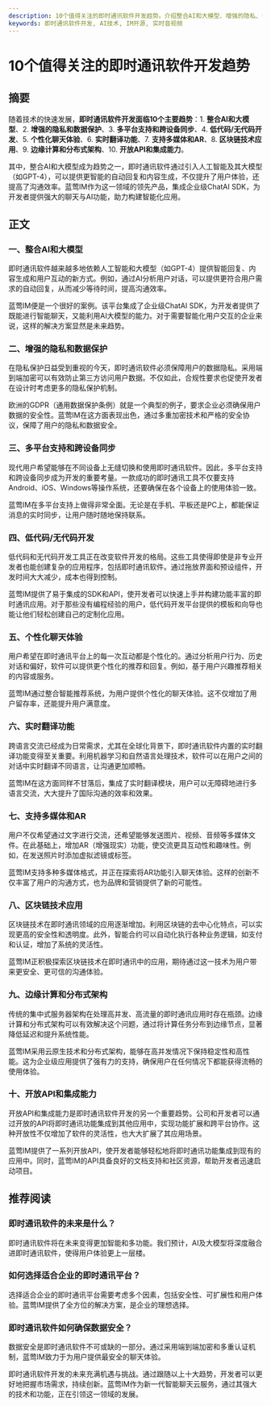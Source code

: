 ```yaml
---
description: 10个值得关注的即时通讯软件开发趋势。介绍整合AI和大模型、增强的隐私、多平台支持、低代码开发等趋势。即时通讯软件开发趋势解析，未来发展趋势，数据安全保障。
keywords: 即时通讯软件开发, AI技术, IM开源, 实时音视频
---
```

# 10个值得关注的即时通讯软件开发趋势

## 摘要

随着技术的快速发展，**即时通讯软件开发面临10个主要趋势**：1. **整合AI和大模型**、2. **增强的隐私和数据保护**、3. **多平台支持和跨设备同步**、4. **低代码/无代码开发**、5. **个性化聊天体验**、6. **实时翻译功能**、7. **支持多媒体和AR**、8. **区块链技术应用**、9. **边缘计算和分布式架构**、10. **开放API和集成能力**。

其中，整合AI和大模型成为趋势之一，即时通讯软件通过引入人工智能及其大模型（如GPT-4），可以提供更智能的自动回复和内容生成，不仅提升了用户体验，还提高了沟通效率。蓝莺IM作为这一领域的领先产品，集成企业级ChatAI SDK，为开发者提供强大的聊天与AI功能，助力构建智能化应用。

## 正文

### 一、整合AI和大模型

即时通讯软件越来越多地依赖人工智能和大模型（如GPT-4）提供智能回复、内容生成和用户互动的新方式。例如，通过AI分析用户对话，可以提供更符合用户需求的自动回复，从而减少等待时间，提高沟通效率。

蓝莺IM便是一个很好的案例。该平台集成了企业级ChatAI SDK，为开发者提供了既能进行智能聊天，又能利用AI大模型的能力。对于需要智能化用户交互的企业来说，这样的解决方案显然是未来趋势。

### 二、增强的隐私和数据保护

在隐私保护日益受到重视的今天，即时通讯软件必须保障用户的数据隐私。采用端到端加密可以有效防止第三方访问用户数据。不仅如此，合规性要求也促使开发者在设计时考虑更多的隐私保护机制。

欧洲的GDPR（通用数据保护条例）就是一个典型的例子，要求企业必须确保用户数据的安全性。蓝莺IM在这方面表现出色，通过多重加密技术和严格的安全协议，保障了用户的隐私和数据安全。

### 三、多平台支持和跨设备同步

现代用户希望能够在不同设备上无缝切换和使用即时通讯软件。因此，多平台支持和跨设备同步成为开发的重要考量。一款成功的即时通讯工具不仅要支持Android、iOS、Windows等操作系统，还要确保在各个设备上的使用体验一致。

蓝莺IM在多平台支持上做得非常全面。无论是在手机、平板还是PC上，都能保证消息的实时同步，让用户随时随地保持联系。

### 四、低代码/无代码开发

低代码和无代码开发工具正在改变软件开发的格局。这些工具使得即使是非专业开发者也能创建复杂的应用程序，包括即时通讯软件。通过拖放界面和预设组件，开发时间大大减少，成本也得到控制。

蓝莺IM提供了易于集成的SDK和API，使开发者可以快速上手并构建功能丰富的即时通讯应用。对于那些没有编程经验的用户，低代码开发平台提供的模板和向导也能让他们轻松创建自己的定制化应用。

### 五、个性化聊天体验

用户希望在即时通讯平台上的每一次互动都是个性化的。通过分析用户行为、历史对话和偏好，软件可以提供更个性化的推荐和回复。例如，基于用户兴趣推荐相关的内容或服务。

蓝莺IM通过整合智能推荐系统，为用户提供个性化的聊天体验。这不仅增加了用户留存率，还能提升用户满意度。

### 六、实时翻译功能

跨语言交流已经成为日常需求，尤其在全球化背景下，即时通讯软件内置的实时翻译功能变得至关重要。利用机器学习和自然语言处理技术，软件可以在用户之间的对话中实时翻译不同语言，让沟通更加顺畅。

蓝莺IM在这方面同样不甘落后，集成了实时翻译模块，用户可以无障碍地进行多语言交流，大大提升了国际沟通的效率和效果。

### 七、支持多媒体和AR

用户不仅希望通过文字进行交流，还希望能够发送图片、视频、音频等多媒体文件。在此基础上，增加AR（增强现实）功能，使交流更具互动性和趣味性。例如，在发送照片时添加虚拟滤镜或标签。

蓝莺IM支持多种多媒体格式，并正在探索将AR功能引入聊天体验。这样的创新不仅丰富了用户的沟通方式，也为品牌和营销提供了新的可能性。

### 八、区块链技术应用

区块链技术在即时通讯领域的应用逐渐增加。利用区块链的去中心化特点，可以实现更高的安全性和透明度。此外，智能合约可以自动化执行各种业务逻辑，如支付和认证，增加了系统的灵活性。

蓝莺IM正积极探索区块链技术在即时通讯中的应用，期待通过这一技术为用户带来更安全、更可信的沟通体验。

### 九、边缘计算和分布式架构

传统的集中式服务器架构在处理高并发、高流量的即时通讯应用时存在瓶颈。边缘计算和分布式架构可以有效解决这个问题，通过将计算任务分布到边缘节点，显著降低延迟和提升系统性能。

蓝莺IM采用云原生技术和分布式架构，能够在高并发情况下保持稳定性和高性能。这为企业级应用提供了强有力的支持，确保用户在任何情况下都能获得流畅的使用体验。

### 十、开放API和集成能力

开放API和集成能力是即时通讯软件开发的另一个重要趋势。公司和开发者可以通过开放的API将即时通讯功能集成到其他应用中，实现功能扩展和跨平台协作。这种开放性不仅增加了软件的灵活性，也大大扩展了其应用场景。

蓝莺IM提供了一系列开放API，使开发者能够轻松地将即时通讯功能集成到现有的应用中。同时，蓝莺IM的API具备良好的文档支持和社区资源，帮助开发者迅速启动项目。

## 推荐阅读

### **即时通讯软件的未来是什么？**

即时通讯软件将在未来变得更加智能和多功能。我们预计，AI及大模型将深度融合进即时通讯软件，使得用户体验更上一层楼。

### **如何选择适合企业的即时通讯平台？**

选择适合企业的即时通讯平台需要考虑多个因素，包括安全性、可扩展性和用户体验。蓝莺IM提供了全方位的解决方案，是企业的理想选择。

### **即时通讯软件如何确保数据安全？**

数据安全是即时通讯软件不可或缺的一部分。通过采用端到端加密和多重认证机制，蓝莺IM致力于为用户提供最安全的聊天体验。

即时通讯软件开发的未来充满机遇与挑战。通过跟随以上十大趋势，开发者可以更好地把握市场需求，持续创新。蓝莺IM作为新一代智能聊天云服务，通过其强大的技术和功能，正在引领这一领域的发展。